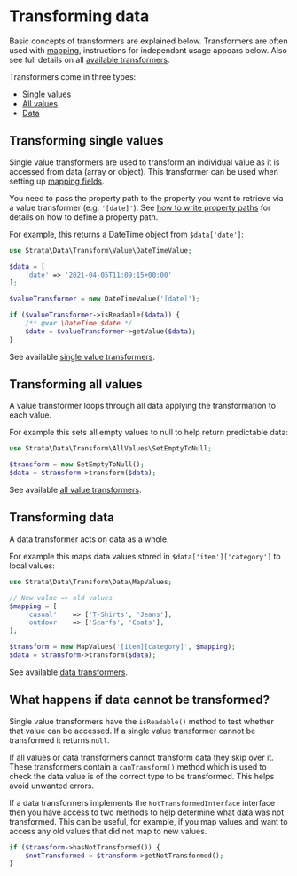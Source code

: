 # Transforming data

Basic concepts of transformers are explained below. Transformers are often used with [mapping](mapping.md), instructions for independant usage appears below. Also see full details on all [available transformers](available-transformers.md).

Transformers come in three types:

* [Single values](transformers.md#transforming-single-values)
* [All values](transformers.md#transforming-all-values)
* [Data](transformers.md#transforming-data)

## Transforming single values

Single value transformers are used to transform an individual value as it is accessed from data \(array or object\). This transformer can be used when setting up [mapping fields](mapping.md#transforming-individual-values-when-mapping).

You need to pass the property path to the property you want to retrieve via a value transformer \(e.g. `'[date]'`\). See [how to write property paths](property-paths.md) for details on how to define a property path.

For example, this returns a DateTime object from `$data['date']`:

```php
use Strata\Data\Transform\Value\DateTimeValue;

$data = [
    'date' => '2021-04-05T11:09:15+00:00'
];

$valueTransformer = new DateTimeValue('[date]');

if ($valueTransformer->isReadable($data)) {
    /** @var \DateTime $date */
    $date = $valueTransformer->getValue($data);
}
```

See available [single value transformers](available-transformers.md#transforming-single-values).

## Transforming all values

A value transformer loops through all data applying the transformation to each value.

For example this sets all empty values to null to help return predictable data:

```php
use Strata\Data\Transform\AllValues\SetEmptyToNull;

$transform = new SetEmptyToNull();
$data = $transform->transform($data);
```

See available [all value transformers](available-transformers.md#transforming-all-values).

## Transforming data

A data transformer acts on data as a whole.

For example this maps data values stored in `$data['item']['category']` to local values:

```php
use Strata\Data\Transform\Data\MapValues;

// New value => old values
$mapping = [
    'casual'    => ['T-Shirts', 'Jeans'],
    'outdoor'   => ['Scarfs', 'Coats'],
];

$transform = new MapValues('[item][category]', $mapping);
$data = $transform->transform($data);
```

See available [data transformers](available-transformers.md#transforming-data).

## What happens if data cannot be transformed?

Single value transformers have the `isReadable()` method to test whether that value can be accessed. If a single value transformer cannot be transformed it returns `null`.

If all values or data transformers cannot transform data they skip over it. These transformers contain a `canTransform()` method which is used to check the data value is of the correct type to be transformed. This helps avoid unwanted errors.

If a data transformers implements the `NotTransformedInterface` interface then you have access to two methods to help determine what data was not transformed. This can be useful, for example, if you map values and want to access any old values that did not map to new values.

```php
if ($transform->hasNotTransformed()) {
    $notTransformed = $transform->getNotTransformed();
}
```

